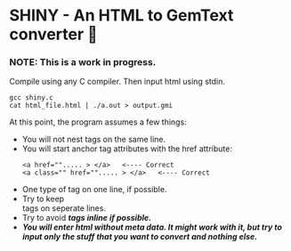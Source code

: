 # SHINY - An HTML to GemText converter 💎 

### NOTE: This is a work in progress.

Compile using any C compiler. Then input html using stdin.
```
gcc shiny.c
cat html_file.html | ./a.out > output.gmi
```

At this point, the program assumes a few things:
* You will not nest tags on the same line.
* You will start anchor tag attributes with the href attribute:
	```
	<a href=""..... > </a>   <---- Correct    
	<a class="" href=""..... > </a>   <---- Correct    
	```
* One type of tag on one line, if possible.
* Try to keep <br> tags on seperate lines.
* Try to avoid <strong> <emphasis> <b> <i> tags inline if possible.
* You will enter html without meta data. It might work with it, but try to input only the stuff that you want to convert and nothing else.
